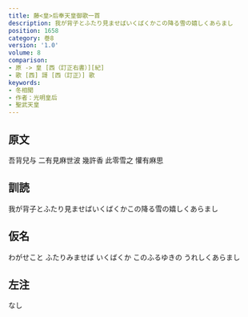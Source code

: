 ```yaml
---
title: 藤<皇>后奉天皇御歌一首
description: 我が背子とふたり見ませばいくばくかこの降る雪の嬉しくあらまし
position: 1658
category: 巻8
version: '1.0'
volume: 8
comparison:
- 原 -> 皇 [西（訂正右書）][紀]
- 歌 [西] 謌 [西（訂正）] 歌
keywords:
- 冬相聞
- 作者：光明皇后
- 聖武天皇
---
```


## 原文

吾背兒与 二有見麻世波 幾許香 此零雪之 懽有麻思

## 訓読

我が背子とふたり見ませばいくばくかこの降る雪の嬉しくあらまし

## 仮名

わがせこと ふたりみませば いくばくか このふるゆきの うれしくあらまし

## 左注

なし
